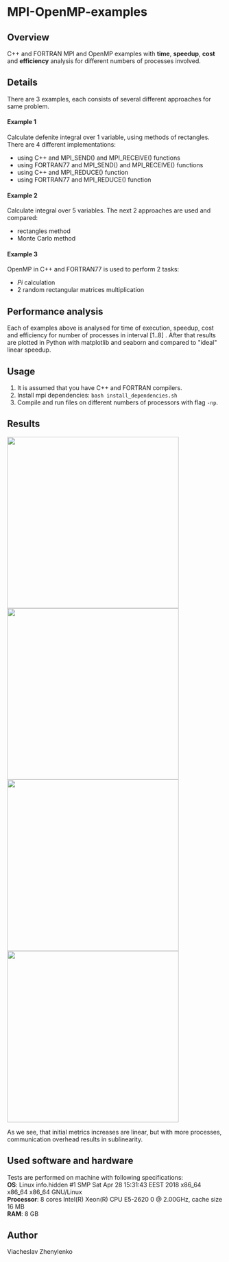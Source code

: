 # MPI-OpenMP-examples
## Overview
C++ and FORTRAN MPI and OpenMP examples with **time**, **speedup**, **cost** and **efficiency** analysis for different numbers of processes involved.

## Details
There are 3 examples, each consists of several different approaches for same problem.

#### Example 1
Calculate defenite integral over 1 variable, using methods of rectangles. There are 4 different implementations:  
- using C++ and MPI_SEND() and MPI_RECEIVE() functions
- using FORTRAN77 and MPI_SEND() and MPI_RECEIVE() functions
- using C++ and MPI_REDUCE() function
- using FORTRAN77 and MPI_REDUCE() function

#### Example 2
Calculate integral over 5 variables. The next 2 approaches are used and compared:
- rectangles method
- Monte Carlo method

#### Example 3
OpenMP in C++ and FORTRAN77 is used to perform 2 tasks:
- _Pi_ calculation
- 2 random rectangular matrices multiplication

## Performance analysis
Each of examples above is analysed for time of execution, speedup, cost and efficiency for number of processes in interval [1..8] .
After that results are plotted in Python with matplotlib and seaborn and compared to "ideal" linear speedup.

## Usage
1. It is assumed that you have C++ and FORTRAN compilers.  
2. Install mpi dependencies: 
```bash install_dependencies.sh``` 
3. Compile and run files on different numbers of processors with flag ```-np```.

## Results 
<img src="images/integral_time.png" width="400"/> <img src="images/integral_speedup.png" width="400"/> 
<img src="images/integral_efficiency.png" width="400"/> <img src="images/integral_cost.png" width="400"/> 

As we see, that initial metrics increases are linear, but with more processes, communication overhead results in sublinearity.

## Used software and hardware
Tests are performed on machine with following specifications:  
**OS**: Linux info.hidden #1 SMP Sat Apr 28 15:31:43 EEST 2018 x86_64 x86_64 x86_64 GNU/Linux  
**Processor**: 8 cores Intel(R) Xeon(R) CPU E5-2620 0 @ 2.00GHz, cache size 16 MB  
**RAM**: 8 GB

## Author
Viacheslav Zhenylenko
